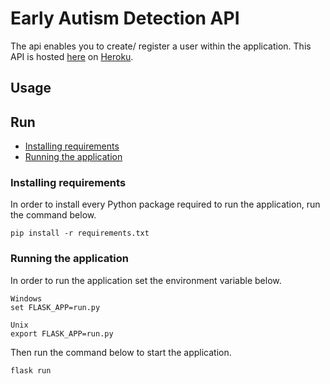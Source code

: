 # Early Autism Detection API

The api enables you to create/ register a user within the application.
This API is hosted [here](https://datax-ead-api.herokuapp.com/) on [Heroku](heroku.com).

## Usage

## Run
- [Installing requirements](#installing-requirements)
- [Running the application](#starting-the-application)

### Installing requirements
In order to install every Python package required to run the application, run the command below.
```
pip install -r requirements.txt
```

### Running the application
In order to run the application set the environment variable below.
```
Windows
set FLASK_APP=run.py

Unix
export FLASK_APP=run.py
```
Then run the command below to start the application.
```
flask run
```
